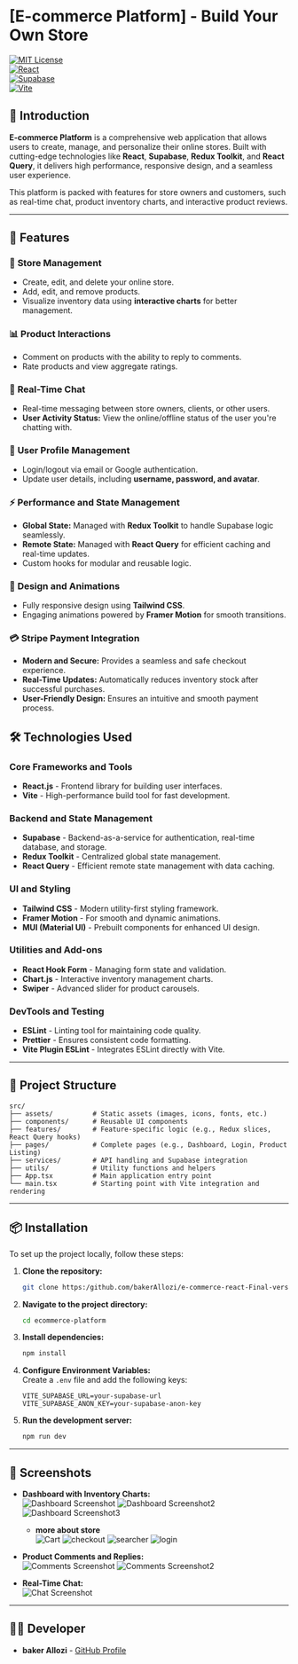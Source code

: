 # [E-commerce Platform] - Build Your Own Store

[![MIT License](https://img.shields.io/badge/license-MIT-blue.svg)](LICENSE)  
[![React](https://img.shields.io/badge/React-v18-blue)](https://reactjs.org/)  
[![Supabase](https://img.shields.io/badge/Supabase-backend-green)](https://supabase.com/)  
[![Vite](https://img.shields.io/badge/Vite-5.2-yellow)](https://vitejs.dev/)

## 🌟 Introduction

**E-commerce Platform** is a comprehensive web application that allows users to create, manage, and personalize their online stores. Built with cutting-edge technologies like **React**, **Supabase**, **Redux Toolkit**, and **React Query**, it delivers high performance, responsive design, and a seamless user experience.

This platform is packed with features for store owners and customers, such as real-time chat, product inventory charts, and interactive product reviews.

---

## 🚀 Features

### 🛒 **Store Management**

- Create, edit, and delete your online store.
- Add, edit, and remove products.
- Visualize inventory data using **interactive charts** for better management.

### 📊 **Product Interactions**

- Comment on products with the ability to reply to comments.
- Rate products and view aggregate ratings.

### 💬 **Real-Time Chat**

- Real-time messaging between store owners, clients, or other users.
- **User Activity Status:** View the online/offline status of the user you're chatting with.

### 👤 **User Profile Management**

- Login/logout via email or Google authentication.
- Update user details, including **username, password, and avatar**.

### ⚡ **Performance and State Management**

- **Global State:** Managed with **Redux Toolkit** to handle Supabase logic seamlessly.
- **Remote State:** Managed with **React Query** for efficient caching and real-time updates.
- Custom hooks for modular and reusable logic.

### 🎨 **Design and Animations**

- Fully responsive design using **Tailwind CSS**.
- Engaging animations powered by **Framer Motion** for smooth transitions.

### 💳 **Stripe Payment Integration**

- **Modern and Secure:** Provides a seamless and safe checkout experience.
- **Real-Time Updates:** Automatically reduces inventory stock after successful purchases.
- **User-Friendly Design:** Ensures an intuitive and smooth payment process.

## 🛠️ Technologies Used

### Core Frameworks and Tools

- **React.js** - Frontend library for building user interfaces.
- **Vite** - High-performance build tool for fast development.

### Backend and State Management

- **Supabase** - Backend-as-a-service for authentication, real-time database, and storage.
- **Redux Toolkit** - Centralized global state management.
- **React Query** - Efficient remote state management with data caching.

### UI and Styling

- **Tailwind CSS** - Modern utility-first styling framework.
- **Framer Motion** - For smooth and dynamic animations.
- **MUI (Material UI)** - Prebuilt components for enhanced UI design.

### Utilities and Add-ons

- **React Hook Form** - Managing form state and validation.
- **Chart.js** - Interactive inventory management charts.
- **Swiper** - Advanced slider for product carousels.

### DevTools and Testing

- **ESLint** - Linting tool for maintaining code quality.
- **Prettier** - Ensures consistent code formatting.
- **Vite Plugin ESLint** - Integrates ESLint directly with Vite.

---

## 📂 Project Structure

```plaintext
src/
├── assets/          # Static assets (images, icons, fonts, etc.)
├── components/      # Reusable UI components
├── features/        # Feature-specific logic (e.g., Redux slices, React Query hooks)
├── pages/           # Complete pages (e.g., Dashboard, Login, Product Listing)
├── services/        # API handling and Supabase integration
├── utils/           # Utility functions and helpers
├── App.tsx          # Main application entry point
└── main.tsx         # Starting point with Vite integration and rendering
```

---

## 📦 Installation

To set up the project locally, follow these steps:

1. **Clone the repository:**

   ```bash
   git clone https:/github.com/bakerAllozi/e-commerce-react-Final-version-

   ```

2. **Navigate to the project directory:**

   ```bash
   cd ecommerce-platform
   ```

3. **Install dependencies:**

   ```bash
   npm install
   ```

4. **Configure Environment Variables:**  
   Create a `.env` file and add the following keys:

   ```plaintext
   VITE_SUPABASE_URL=your-supabase-url
   VITE_SUPABASE_ANON_KEY=your-supabase-anon-key
   ```

5. **Run the development server:**
   ```bash
   npm run dev
   ```

---

## 🎥 Screenshots

- **Dashboard with Inventory Charts:**  
  ![Dashboard Screenshot](/src/assets/read/Vite%20+%20React%20-%20Google%20Chrome%2011_21_2024%209_14_45%20PM.png)
  ![Dashboard Screenshot2](/src/assets/read/Vite%20+%20React%20-%20Google%20Chrome%2011_21_2024%209_15_13%20PM.png)
  ![Dashboard Screenshot3](/src/assets/more/Vite%20+%20React%20-%20Google%20Chrome%2011_21_2024%209_28_11%20PM.png)

  - **more about store**  
    ![Cart](/src/assets/more/Vite%20+%20React%20-%20Google%20Chrome%2011_21_2024%209_28_55%20PM.png)
    ![checkout](/src/assets/more/Vite%20+%20React%20-%20Google%20Chrome%2011_21_2024%209_29_55%20PM.png)
    ![searcher](/src/assets/more/Vite%20+%20React%20-%20Google%20Chrome%2011_21_2024%209_30_12%20PM.png)
    ![login](/src/assets/more/Vite%20+%20React%20-%20Google%20Chrome%2011_21_2024%209_30_58%20PM.png)

- **Product Comments and Replies:**  
  ![Comments Screenshot](/src/assets/read/Vite%20+%20React%20-%20Google%20Chrome%2011_21_2024%209_14_24%20PM.png)
  ![Comments Screenshot2](/src/assets/read/Vite%20+%20React%20-%20Google%20Chrome%2011_21_2024%209_15_58%20PM.png)

- **Real-Time Chat:**  
  ![Chat Screenshot](/src/assets/read/Vite%20+%20React%20-%20Google%20Chrome%2011_21_2024%209_16_20%20PM.png)

---

## 🧑‍💻 Developer

- **baker Allozi** - [GitHub Profile](https:/github.com/bakerAllozi)
